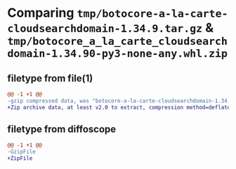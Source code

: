 # Comparing `tmp/botocore-a-la-carte-cloudsearchdomain-1.34.9.tar.gz` & `tmp/botocore_a_la_carte_cloudsearchdomain-1.34.90-py3-none-any.whl.zip`

## filetype from file(1)

```diff
@@ -1 +1 @@
-gzip compressed data, was "botocore-a-la-carte-cloudsearchdomain-1.34.9.tar", last modified: Thu Dec 28 01:06:38 2023, max compression
+Zip archive data, at least v2.0 to extract, compression method=deflate
```

## filetype from diffoscope

```diff
@@ -1 +1 @@
-GzipFile
+ZipFile
```

